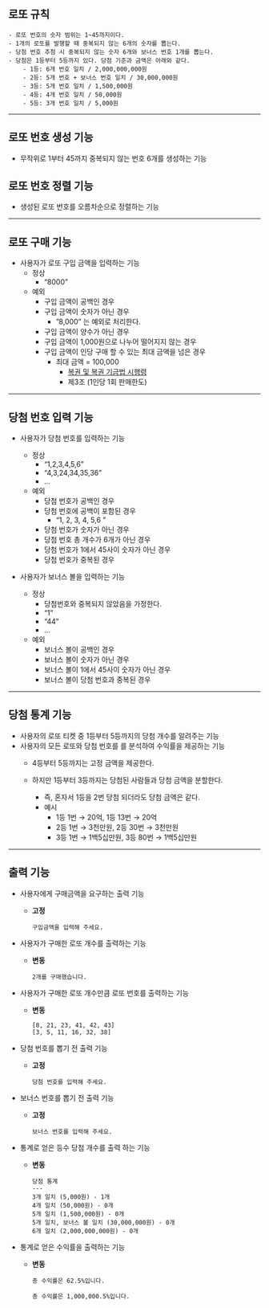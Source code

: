 ## 로또 규칙

```
- 로또 번호의 숫자 범위는 1~45까지이다.
- 1개의 로또를 발행할 때 중복되지 않는 6개의 숫자를 뽑는다.
- 당첨 번호 추첨 시 중복되지 않는 숫자 6개와 보너스 번호 1개를 뽑는다.
- 당첨은 1등부터 5등까지 있다. 당첨 기준과 금액은 아래와 같다.
    - 1등: 6개 번호 일치 / 2,000,000,000원
    - 2등: 5개 번호 + 보너스 번호 일치 / 30,000,000원
    - 3등: 5개 번호 일치 / 1,500,000원
    - 4등: 4개 번호 일치 / 50,000원
    - 5등: 3개 번호 일치 / 5,000원
```

---

## **로또 번호 생성 기능**

- 무작위로 1부터 45까지 중복되지 않는 번호 6개를 생성하는 기능

## **로또 번호 정렬 기능**

- 생성된 로또 번호를 오름차순으로 정렬하는 기능

---

## **로또 구매 기능**

- 사용자가 로또 구입 금액을 입력하는 기능
    - 정상
        - “8000”
    - 예외
        - 구입 금액이 공백인 경우
        - 구입 금액이 숫자가 아닌 경우
            - ”8,000” 는 예외로 처리한다.
        - 구입 금액이 양수가 아닌 경우
        - 구입 금액이 1,000원으로 나누어 떨어지지 않는 경우
        - 구입 금액이 인당 구매 할 수 있는 최대 금액을 넘은 경우
            - 최대 금액 = 100,000
                - [복권 및 복권 기금법 시행령](http://www.yeslaw.com/lims/front/page/fulltext.html?pAct=view&pPromulgationNo=146009)
                - 제3조 (1인당 1회 판매한도)


---

## **당첨 번호 입력 기능**

- 사용자가 당첨 번호를 입력하는 기능
    - 정상
        - “1,2,3,4,5,6”
        - “4,3,24,34,35,36”
        - …
    - 예외
        - 당첨 번호가 공백인 경우
        - 당첨 번호에 공백이 포함된 경우
            - “1, 2, 3, 4, 5,6 ”
        - 당첨 번호가 숫자가 아닌 경우
        - 당첨 번호 총 개수가 6개가 아닌 경우
        - 당첨 번호가 1에서 45사이 숫자가 아닌 경우
        - 당첨 번호가 중복된 경우

- 사용자가 보너스 볼을 입력하는 기능
    - 정상
        - 당첨번호와 중복되지 않았음을 가정한다.
        - “1”
        - “44”
        - …
    - 예외
        - 보너스 볼이 공백인 경우
        - 보너스 볼이 숫자가 아닌 경우
        - 보너스 볼이 1에서 45사이 숫자가 아닌 경우
        - 보너스 볼이 당첨 번호과 중복된 경우

---

## **당첨 통계 기능**

- 사용자의 로또 티켓 중 1등부터 5등까지의 당첨 개수를 알려주는 기능
- 사용자의 모든 로또와 당첨 번호를 를 분석하여 수익률을 제공하는 기능
    - 4등부터 5등까지는 고정 금액을 제공한다.

    - 하지만 1등부터 3등까지는 당첨된 사람들과 당첨 금액을 분할한다.
        - 즉, 혼자서 1등을 2번 당첨 되더라도 당첨 금액은 같다.
        - 예시
            - 1등 1번 → 20억, 1등 13번 → 20억
            - 2등 1번 → 3천만원, 2등 30번 → 3천만원
            - 3등 1번 → 1백5십만원, 3등 80번 → 1백5십만원

---

## 출력 기능

- 사용자에게 구매금액을 요구하는 출력 기능
    - **고정**

        ```
        구입금액을 입력해 주세요.
        ```


- 사용자가 구매한 로또 개수를 출력하는 기능
    - **변동**

        ```
        2개를 구매했습니다.
        ```


- 사용자가 구매한 로또 개수만큼 로또 번호를 출력하는 기능
    - **변동**

        ```
        [8, 21, 23, 41, 42, 43]
        [3, 5, 11, 16, 32, 38]
        ```


- 당첨 번호를 뽑기 전 출력 기능
    - **고정**

        ```
        당첨 번호를 입력해 주세요.
        ```


- 보너스 번호를 뽑기 전 출력 기능
    - **고정**

        ```
        보너스 번호를 입력해 주세요.
        ```


- 통계로 얻은 등수 당첨 개수를 출력 하는 기능
    - **변동**

        ```
        당첨 통계
        ---
        3개 일치 (5,000원) - 1개
        4개 일치 (50,000원) - 0개
        5개 일치 (1,500,000원) - 0개
        5개 일치, 보너스 볼 일치 (30,000,000원) - 0개
        6개 일치 (2,000,000,000원) - 0개
        ```

- 통계로 얻은 수익률을 출력하는 기능
    - **변동**

        ```
        총 수익률은 62.5%입니다.
        ```

        ```
        총 수익률은 1,000,000.5%입니다.
        ```